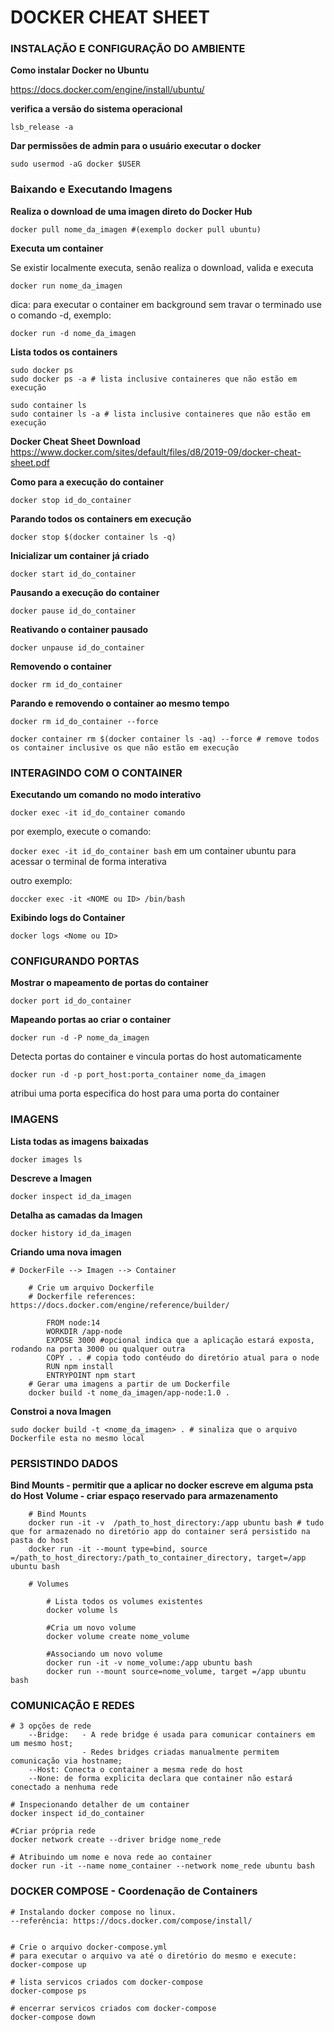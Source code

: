# DOCKER CHEAT SHEET

### INSTALAÇÃO E CONFIGURAÇÃO DO AMBIENTE


**Como instalar Docker no Ubuntu**

https://docs.docker.com/engine/install/ubuntu/

**verifica a versão do sistema operacional**

`lsb_release -a`

**Dar permissões de admin para o usuário executar o docker**

`sudo usermod -aG docker $USER`


### Baixando e Executando Imagens

**Realiza o download de uma imagen direto do Docker Hub**

`docker pull nome_da_imagen #(exemplo docker pull ubuntu)`

**Executa um container**

Se existir localmente executa, senão realiza o download, valida e executa

`docker run nome_da_imagen`

dica: para executar o container em background sem travar o terminado use o comando -d, exemplo:

`docker run -d nome_da_imagen`

**Lista todos os containers**

	sudo docker ps
	sudo docker ps -a # lista inclusive containeres que não estão em execução

	sudo container ls 
	sudo container ls -a # lista inclusive containeres que não estão em execução

**Docker Cheat Sheet Download**
	https://www.docker.com/sites/default/files/d8/2019-09/docker-cheat-sheet.pdf

**Como para a execução do container**
	
`docker stop id_do_container`

**Parando todos os containers em execução**
	
`docker stop $(docker container ls -q)`

**Inicializar um container já criado**
	
`docker start id_do_container`

**Pausando a execução do container**
	
`docker pause id_do_container`

**Reativando o container pausado**
	

`docker unpause id_do_container`

**Removendo o container**
	
`docker rm id_do_container`

**Parando e removendo o container ao mesmo tempo**

`docker rm id_do_container --force`

	docker container rm $(docker container ls -aq) --force # remove todos os container inclusive os que não estão em execução

### INTERAGINDO COM O CONTAINER

**Executando um comando no modo interativo**

`docker exec -it id_do_container comando`

por exemplo, execute o comando:

`docker exec -it id_do_container bash` em um container ubuntu para acessar o terminal de forma interativa

outro exemplo: 

`doccker exec -it <NOME ou ID> /bin/bash`


**Exibindo logs do Container**
	
`docker logs <Nome ou ID>`

### CONFIGURANDO PORTAS

**Mostrar o mapeamento de portas do container**
	
`docker port id_do_container`

**Mapeando portas ao criar o container**

`docker run -d -P nome_da_imagen`

Detecta portas do container e vincula portas do host automaticamente

`docker run -d -p port_host:porta_container nome_da_imagen`

atribui uma porta especifica do host para uma porta do container


### IMAGENS
	
**Lista todas as imagens baixadas**

`docker images ls`

**Descreve a Imagen**

`docker inspect id_da_imagen`

**Detalha as camadas da Imagen**

`docker history id_da_imagen`

**Criando uma nova imagen**

	# DockerFile --> Imagen --> Container

		# Crie um arquivo Dockerfile
		# Dockerfile references: https://docs.docker.com/engine/reference/builder/

			FROM node:14
			WORKDIR /app-node
			EXPOSE 3000 #opcional indica que a aplicação estará exposta, rodando na porta 3000 ou qualquer outra
			COPY . . # copia todo contéudo do diretório atual para o node
			RUN npm install
			ENTRYPOINT npm start
		# Gerar uma imagens a partir de um Dockerfile
		docker build -t nome_da_imagen/app-node:1.0 .

**Constroi a nova Imagen**

`sudo docker build -t <nome_da_imagen> . # sinaliza que o arquivo Dockerfile esta no mesmo local`


### PERSISTINDO DADOS

**Bind Mounts - permitir que a aplicar no docker escreve em alguma psta do Host**
**Volume - criar espaço reservado para armazenamento**

		# Bind Mounts
		docker run -it -v  /path_to_host_directory:/app ubuntu bash # tudo que for armazenado no diretório app do container será persistido na pasta do host
		docker run -it --mount type=bind, source =/path_to_host_directory:/path_to_container_directory, target=/app ubuntu bash

		# Volumes

			# Lista todos os volumes existentes
			docker volume ls

			#Cria um novo volume
			docker volume create nome_volume

			#Associando um novo volume
			docker run -it -v nome_volume:/app ubuntu bash
			docker run --mount source=nome_volume, target =/app ubuntu bash

### COMUNICAÇÃO E REDES

	# 3 opções de rede 
		--Bridge: 	- A rede bridge é usada para comunicar containers em um mesmo host;
					- Redes bridges criadas manualmente permitem comunicação via hostname;
		--Host: Conecta o container a mesma rede do host
		--None: de forma explicita declara que container não estará conectado a nenhuma rede

	# Inspecionando detalher de um container
	docker inspect id_do_container	

	#Criar própria rede
	docker network create --driver bridge nome_rede

	# Atribuindo um nome e nova rede ao container
	docker run -it --name nome_container --network nome_rede ubuntu bash

### DOCKER COMPOSE - Coordenação de Containers

	# Instalando docker compose no linux. 
	--referência: https://docs.docker.com/compose/install/


	# Crie o arquivo docker-compose.yml
	# para executar o arquivo va até o diretório do mesmo e execute:
	docker-compose up

	# lista servicos criados com docker-compose
	docker-compose ps 

	# encerrar servicos criados com docker-compose
	docker-compose down











